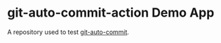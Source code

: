 # git-auto-commit-action Demo App

A repository used to test [git-auto-commit](https://github.com/stefanzweifel/git-auto-commit-action).
